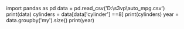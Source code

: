 import pandas as pd
data = pd.read_csv('D:\\s3vp\\auto_mpg.csv')
print(data)
cylinders = data[data['cylinder'] ==8]
print(cylinders)
year = data.groupby('my').size()
print(year)
